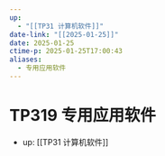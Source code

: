 ```yaml
---
up:
  - "[[TP31 计算机软件]]"
date-link: "[[2025-01-25]]"
date: 2025-01-25
ctime-p: 2025-01-25T17:00:43
aliases:
  - 专用应用软件
---
```


# TP319 专用应用软件

- up: [[TP31 计算机软件]]
